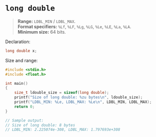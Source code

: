# `long double`

> **Range:** `LDBL_MIN` / `LDBL_MAX`.  
> **Format specifiers:** `%Lf`, `%LF`, `%Lg`, `%LG`, `%Le`, `%LE`, `%La`, `%LA`.  
> **Minimum size:** 64 bits.

Declaration:

```c
long double x;
```

Size and range:

```c
#include <stdio.h>
#include <float.h>

int main()
{
    size_t ldouble_size = sizeof(long double);
    printf("Size of long double: %zu bytes\n", ldouble_size);
    printf("LDBL_MIN: %Le, LDBL_MAX: %Le\n", LDBL_MIN, LDBL_MAX);
    return 0;
}

// Sample output:
// Size of long double: 8 bytes
// LDBL_MIN: 2.225074e-308, LDBL_MAX: 1.797693e+308
```